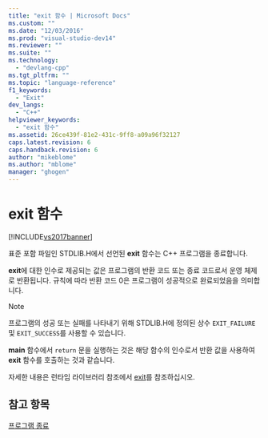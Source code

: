 ```yaml
---
title: "exit 함수 | Microsoft Docs"
ms.custom: ""
ms.date: "12/03/2016"
ms.prod: "visual-studio-dev14"
ms.reviewer: ""
ms.suite: ""
ms.technology: 
  - "devlang-cpp"
ms.tgt_pltfrm: ""
ms.topic: "language-reference"
f1_keywords: 
  - "Exit"
dev_langs: 
  - "C++"
helpviewer_keywords: 
  - "exit 함수"
ms.assetid: 26ce439f-81e2-431c-9ff8-a09a96f32127
caps.latest.revision: 6
caps.handback.revision: 6
author: "mikeblome"
ms.author: "mblome"
manager: "ghogen"
---
```

# exit 함수
[!INCLUDE[vs2017banner](../assembler/inline/includes/vs2017banner.md)]

표준 포함 파일인 STDLIB.H에서 선언된 **exit** 함수는 C\+\+ 프로그램을 종료합니다.  
  
 **exit**에 대한 인수로 제공되는 값은 프로그램의 반환 코드 또는 종료 코드로서 운영 체제로 반환됩니다.  규칙에 따라 반환 코드 0은 프로그램이 성공적으로 완료되었음을 의미합니다.  
  
> [!NOTE]
>  프로그램의 성공 또는 실패를 나타내기 위해 STDLIB.H에 정의된 상수 `EXIT_FAILURE` 및 `EXIT_SUCCESS`를 사용할 수 있습니다.  
  
 **main** 함수에서 `return` 문을 실행하는 것은 해당 함수의 인수로서 반환 값을 사용하여 **exit** 함수를 호출하는 것과 같습니다.  
  
 자세한 내용은 런타임 라이브러리 참조에서 [exit](../c-runtime-library/reference/exit-exit-exit.md)를 참조하십시오.  
  
## 참고 항목  
 [프로그램 종료](../cpp/program-termination.md)
